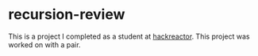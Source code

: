# recursion-review
This is a project I completed as a student at [hackreactor](http://hackreactor.com). This project was worked on with a pair.